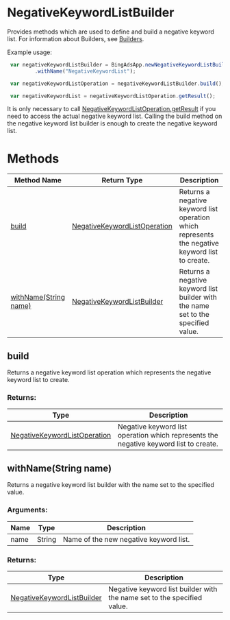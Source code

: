 # NegativeKeywordListBuilder
Provides methods which are used to define and build a negative keyword list. For information about Builders, see [Builders](../concepts/builders).

Example usage:
```javascript
 var negativeKeywordListBuilder = BingAdsApp.newNegativeKeywordListBuilder()
         .withName("NegativeKeywordList");

 var negativeKeywordListOperation = negativeKeywordListBuilder.build();

 var negativeKeywordList = negativeKeywordListOperation.getResult();
```

It is only necessary to call [NegativeKeywordListOperation.getResult](./NegativeKeywordListOperation#getresult) if you need to access the actual negative keyword list. Calling the build method on the negative keyword list builder is enough to create the negative keyword list.

# Methods
|Method Name|Return Type|Description|
|-|-|-
[build](#build)|[NegativeKeywordListOperation](./NegativeKeywordListOperation)|Returns a negative keyword list operation which represents the negative keyword list to create.
[withName(String name)](#withname~string-name~)|[NegativeKeywordListBuilder](./NegativeKeywordListBuilder)|Returns a negative keyword list builder with the name set to the specified value.

## <a name="build"></a>build
Returns a negative keyword list operation which represents the negative keyword list to create.

### Returns:
|Type|Description|
|-|-
[NegativeKeywordListOperation](./NegativeKeywordListOperation)|Negative keyword list operation which represents the negative keyword list to create.

## <a name="withname~string-name~"></a>withName(String name)
Returns a negative keyword list builder with the name set to the specified value.

### Arguments:
|Name|Type|Description|
|-|-|-
name|String|Name of the new negative keyword list.
### Returns:
|Type|Description|
|-|-
[NegativeKeywordListBuilder](./NegativeKeywordListBuilder)|Negative keyword list builder with the name set to the specified value.

